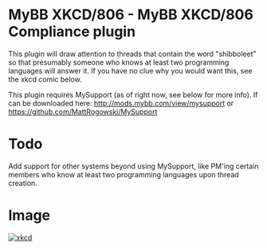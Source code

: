 MyBB XKCD/806 - MyBB XKCD/806 Compliance plugin
===============================================

This plugin will draw attention to threads that contain the word "shibboleet" so that presumably someone who knows at least two programming languages will answer it.  If you have no clue why you would want this, see the xkcd comic below.



This plugin requires MySupport (as of right now, see below for more info).  If can be downloaded here: http://mods.mybb.com/view/mysupport or https://github.com/MattRogowski/MySupport

Todo
====
Add support for other systems beyond using MySupport, like PM'ing certain members who know at least two programming languages upon thread creation.


Image
=====

[![xkcd](http://imgs.xkcd.com/comics/tech_support.png "XKCD")](http://xkcd.com/806/)
